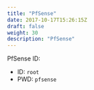 ```yaml
---
title: "PfSense"
date: 2017-10-17T15:26:15Z
draft: false
weight: 30
description: "PfSense"
---
```


PfSense ID:
- ID: `root`
- PWD: `pfsense`

